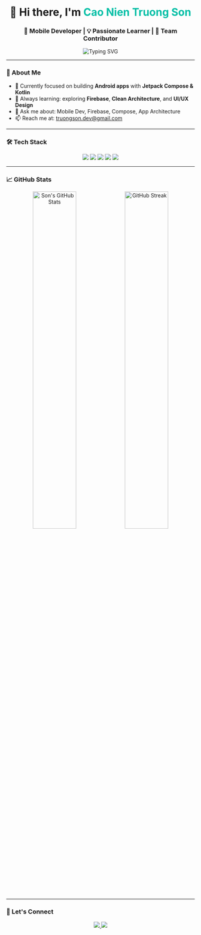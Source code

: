 <h1 align="center">👋 Hi there, I'm <span style="color:#00bfa6;">Cao Nien Truong Son</span></h1>

<h3 align="center">🚀 Mobile Developer | 💡 Passionate Learner | 🤝 Team Contributor</h3>

<p align="center">
  <img src="https://readme-typing-svg.demolab.com?font=Fira+Code&size=24&pause=1000&color=00FFAA&center=true&vCenter=true&width=500&lines=Welcome+to+my+GitHub!;I+love+Mobile+Development;Let's+build+something+amazing!" alt="Typing SVG" />
</p>

---

### 🌟 About Me

- 🎯 Currently focused on building **Android apps** with **Jetpack Compose & Kotlin**
- 🌱 Always learning: exploring **Firebase**, **Clean Architecture**, and **UI/UX Design**
- 💬 Ask me about: Mobile Dev, Firebase, Compose, App Architecture
- 📫 Reach me at: [truongson.dev@gmail.com](mailto:truongson.dev@gmail.com)

---

### 🛠️ Tech Stack

<p align="center">
  <img src="https://img.shields.io/badge/Kotlin-%230095D5.svg?style=for-the-badge&logo=kotlin&logoColor=white"/>
  <img src="https://img.shields.io/badge/Android-3DDC84?style=for-the-badge&logo=android&logoColor=white"/>
  <img src="https://img.shields.io/badge/Jetpack%20Compose-%23000000.svg?style=for-the-badge&logo=android&logoColor=white"/>
  <img src="https://img.shields.io/badge/Firebase-FFCA28?style=for-the-badge&logo=firebase&logoColor=black"/>
  <img src="https://img.shields.io/badge/Git-%23F05033.svg?style=for-the-badge&logo=git&logoColor=white"/>
</p>

---

### 📈 GitHub Stats

<p align="center">
  <img src="https://github-readme-stats.vercel.app/api?username=your-github-username&show_icons=true&theme=radical" alt="Son's GitHub Stats" width="48%"/>
  <img src="https://github-readme-streak-stats.herokuapp.com/?user=your-github-username&theme=radical" alt="GitHub Streak" width="48%"/>
</p>

---

### 🔗 Let's Connect

<p align="center">
  <a href="https://linkedin.com/in/your-linkedin-profile" target="_blank">
    <img src="https://img.shields.io/badge/LinkedIn-%230077B5.svg?style=for-the-badge&logo=linkedin&logoColor=white"/>
  </a>
  <a href="mailto:truongson.dev@gmail.com">
    <img src="https://img.shields.io/badge/Email-D14836?style=for-the-badge&logo=gmail&logoColor=white"/>
  </a>
</p>
